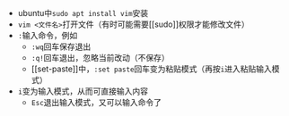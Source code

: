 - ubuntu中`sudo apt install vim`安装
- `vim <文件名>`打开文件（有时可能需要[[sudo]]权限才能修改文件）
- `:`输入命令，例如
  - `:wq`回车保存退出
  - `:q!`回车退出，忽略当前改动（不保存）
  - [[set-paste]]中，`:set paste`回车变为粘贴模式（再按`i`进入粘贴输入模式）
- `i`变为输入模式，从而可直接输入内容
  - `Esc`退出输入模式，又可以输入命令了